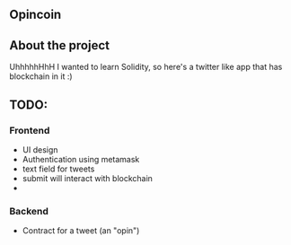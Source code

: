 ## Opincoin

## About the project

UhhhhhHhH I wanted to learn Solidity, so here's a twitter like app that has blockchain in it :)

## TODO:


### Frontend 
- UI design
- Authentication using metamask
- text field for tweets
- submit will interact with blockchain
- 

### Backend
- Contract for a tweet (an "opin")